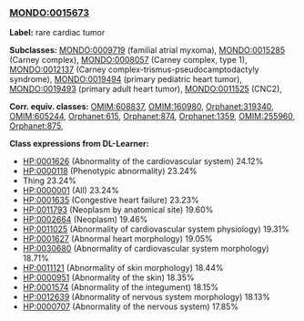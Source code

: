 
### [MONDO:0015673](http://purl.obolibrary.org/obo/MONDO_0015673)
**Label:** rare cardiac tumor

**Subclasses:** [MONDO:0009719](http://purl.obolibrary.org/obo/MONDO_0009719) (familial atrial myxoma), [MONDO:0015285](http://purl.obolibrary.org/obo/MONDO_0015285) (Carney complex), [MONDO:0008057](http://purl.obolibrary.org/obo/MONDO_0008057) (Carney complex, type 1), [MONDO:0012137](http://purl.obolibrary.org/obo/MONDO_0012137) (Carney complex-trismus-pseudocamptodactyly syndrome), [MONDO:0019494](http://purl.obolibrary.org/obo/MONDO_0019494) (primary pediatric heart tumor), [MONDO:0019493](http://purl.obolibrary.org/obo/MONDO_0019493) (primary adult heart tumor), [MONDO:0011525](http://purl.obolibrary.org/obo/MONDO_0011525) (CNC2), 

**Corr. equiv. classes:** [OMIM:608837](http://purl.obolibrary.org/obo/OMIM_608837), [OMIM:160980](http://purl.obolibrary.org/obo/OMIM_160980), [Orphanet:319340](http://www.orpha.net/ORDO/Orphanet_319340), [OMIM:605244](http://purl.obolibrary.org/obo/OMIM_605244), [Orphanet:615](http://www.orpha.net/ORDO/Orphanet_615), [Orphanet:874](http://www.orpha.net/ORDO/Orphanet_874), [Orphanet:1359](http://www.orpha.net/ORDO/Orphanet_1359), [OMIM:255960](http://purl.obolibrary.org/obo/OMIM_255960), [Orphanet:875](http://www.orpha.net/ORDO/Orphanet_875), 

**Class expressions from DL-Learner:**

- [HP:0001626](http://purl.obolibrary.org/obo/HP_0001626) (Abnormality of the cardiovascular system) 24.12%
- [HP:0000118](http://purl.obolibrary.org/obo/HP_0000118) (Phenotypic abnormality) 23.24%
- Thing 23.24%
- [HP:0000001](http://purl.obolibrary.org/obo/HP_0000001) (All) 23.24%
- [HP:0001635](http://purl.obolibrary.org/obo/HP_0001635) (Congestive heart failure) 23.23%
- [HP:0011793](http://purl.obolibrary.org/obo/HP_0011793) (Neoplasm by anatomical site) 19.60%
- [HP:0002664](http://purl.obolibrary.org/obo/HP_0002664) (Neoplasm) 19.46%
- [HP:0011025](http://purl.obolibrary.org/obo/HP_0011025) (Abnormality of cardiovascular system physiology) 19.31%
- [HP:0001627](http://purl.obolibrary.org/obo/HP_0001627) (Abnormal heart morphology) 19.05%
- [HP:0030680](http://purl.obolibrary.org/obo/HP_0030680) (Abnormality of cardiovascular system morphology) 18.71%
- [HP:0011121](http://purl.obolibrary.org/obo/HP_0011121) (Abnormality of skin morphology) 18.44%
- [HP:0000951](http://purl.obolibrary.org/obo/HP_0000951) (Abnormality of the skin) 18.35%
- [HP:0001574](http://purl.obolibrary.org/obo/HP_0001574) (Abnormality of the integument) 18.15%
- [HP:0012639](http://purl.obolibrary.org/obo/HP_0012639) (Abnormality of nervous system morphology) 18.13%
- [HP:0000707](http://purl.obolibrary.org/obo/HP_0000707) (Abnormality of the nervous system) 17.85%


